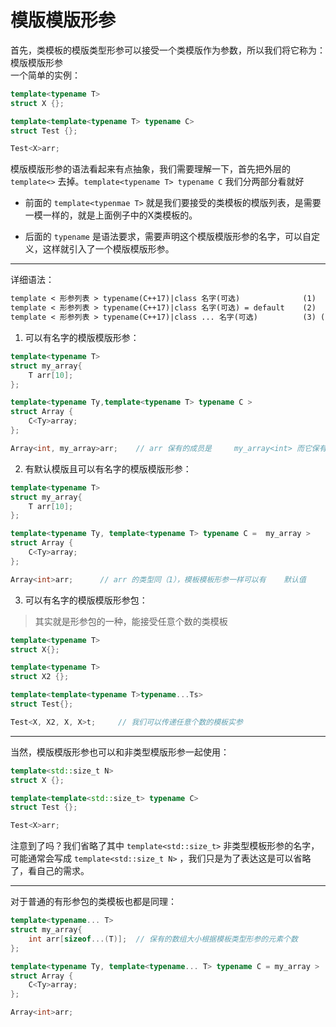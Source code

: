 # 模版模版形参
首先，类模板的模版类型形参可以接受一个类模版作为参数，所以我们将它称为：模版模版形参  
一个简单的实例：
```cpp
template<typename T>
struct X {};

template<template<typename T> typename C>
struct Test {};

Test<X>arr;
```
模版模版形参的语法看起来有点抽象，我们需要理解一下，首先把外层的 ```template<>``` 去掉。```template<typename T> typename C``` 我们分两部分看就好
- 前面的 ```template<typenmae T>``` 就是我们要接受的类模板的模版列表，是需要一模一样的，就是上面例子中的X类模板的。

- 后面的 ```typename``` 是语法要求，需要声明这个模版模版形参的名字，可以自定义，这样就引入了一个模版模版形参。
---
详细语法：
```txt
template < 形参列表 > typename(C++17)|class 名字(可选)              (1)
template < 形参列表 > typename(C++17)|class 名字(可选) = default    (2)
template < 形参列表 > typename(C++17)|class ... 名字(可选)          (3) (C++11 起)
```
1. 可以有名字的模版模版形参：
```cpp
template<typename T>
struct my_array{
    T arr[10];
};

template<typename Ty,template<typename T> typename C >
struct Array {
    C<Ty>array;
};

Array<int, my_array>arr;    // arr 保有的成员是     my_array<int> 而它保有了 int arr[10]
```
2. 有默认模版且可以有名字的模版模版形参：
```cpp
template<typename T>
struct my_array{
    T arr[10];
};

template<typename Ty, template<typename T> typename C =  my_array >
struct Array {
    C<Ty>array;
};

Array<int>arr;      // arr 的类型同（1），模板模板形参一样可以有    默认值
```
3. 可以有名字的模版模版形参包：
> 其实就是形参包的一种，能接受任意个数的类模板
```cpp
template<typename T>
struct X{};

template<typename T>
struct X2 {};

template<template<typename T>typename...Ts>
struct Test{};

Test<X, X2, X, X>t;     // 我们可以传递任意个数的模板实参
```
---
当然，模版模版形参也可以和非类型模版形参一起使用：
```cpp
template<std::size_t N>
struct X {};

template<template<std::size_t> typename C>
struct Test {};

Test<X>arr;
```
注意到了吗？我们省略了其中 ```template<std::size_t>``` 非类型模板形参的名字，可能通常会写成 ```template<std::size_t N>``` ，我们只是为了表达这是可以省略了，看自己的需求。

---
对于普通的有形参包的类模板也都是同理：
```cpp
template<typename... T>
struct my_array{
    int arr[sizeof...(T)];  // 保有的数组大小根据模板类型形参的元素个数
};

template<typename Ty, template<typename... T> typename C = my_array >
struct Array {
    C<Ty>array;
};

Array<int>arr;
```
